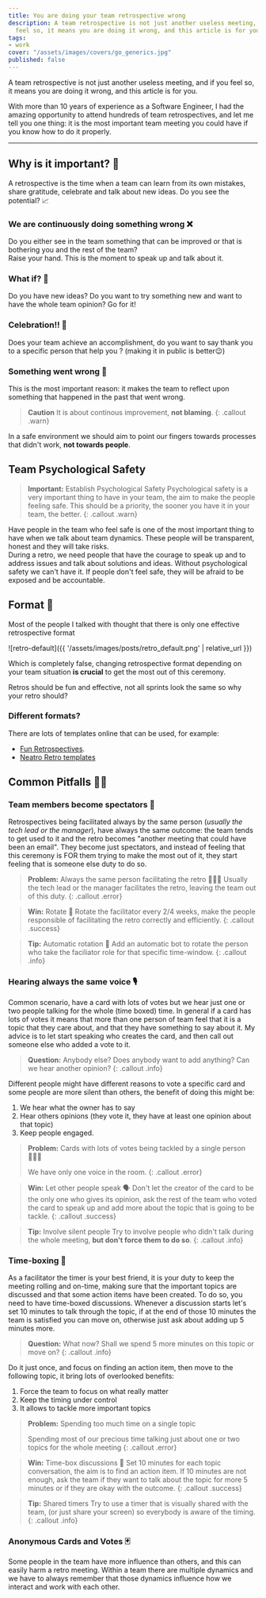 ```yaml
---
title: You are doing your team retrospective wrong
description: A team retrospective is not just another useless meeting, and if you
  feel so, it means you are doing it wrong, and this article is for you.
tags:
- work
cover: "/assets/images/covers/go_generics.jpg"
published: false
---
```



A team retrospective is not just another useless meeting, and if you feel so, it means you are doing it wrong, and this article is for you.

With more than 10 years of experience as a Software Engineer, I had the amazing opportunity to attend hundreds of team retrospectives, and let me tell you one thing: it is the most important team meeting you could have if you know how to do it properly.

---

## Why is it important? 🎩

A retrospective is the time when a team can learn from its own mistakes, share gratitude, celebrate and talk about new ideas. Do you see the potential? 📈

### We are continuously doing something wrong ❌

Do you either see in the team something that can be improved or that is bothering you and the rest of the team?   
Raise your hand. This is the moment to speak up and talk about it.

### What if? 🤔

Do you have new ideas? Do you want to try something new and want to have the whole team opinion? Go for it!

### Celebration!! 🥳

Does your team achieve an accomplishment, do you want to say thank you to a specific person that help you ? (making it in public is better😉)

### Something went wrong 🙅

This is the most important reason: it makes the team to reflect upon something that happened in the past that went wrong.

> **Caution**
> It is about continous improvement, **not blaming**.
{: .callout .warn}

In a safe environment we should aim to point our fingers towards processes that didn't work, **not towards people**.


## Team Psychological Safety

> **Important:** Establish Psychological Safety
> Psychological safety is a very important thing to have in your team, the aim to make the people feeling safe. This should be a priority, the sooner you have it in your team, the better.
{: .callout .warn}

Have people in the team who feel safe is one of the most important thing to have when we talk about team dynamics. These people will be transparent, honest and they will take risks.   
During a retro, we need people that have the courage to speak up and to address issues and talk about solutions and ideas. Without psychological safety we can't have it. If people don't feel safe, they will be afraid to be exposed and be accountable.

## Format 👾

Most of the people I talked with thought that there is only one effective retrospective format

![retro-default]({{ '/assets/images/posts/retro_default.png' | relative_url }})

Which is completely false, changing retrospective format depending on your team situation **is crucial** to get the most out of this ceremony.

Retros should be fun and effective, not all sprints look the same so why your retro should?

### Different formats?

There are lots of templates online that can be used, for example:
* [Fun Retrospectives](https://www.funretrospectives.com/category/retrospective/).
* [Neatro Retro templates](https://www.neatro.io/retrospective-templates/)


## Common Pitfalls 👎🏻

### Team members become spectators 🥱

Retrospectives being facilitated always by the same person (_usually the tech lead or the manager_), have always the same outcome: the team tends to get used to it and the retro becomes "another meeting that could have been an email".  They become just spectators, and instead of feeling that this ceremony is FOR them trying to make the most out of it, they start feeling that is someone else duty to do so.

> **Problem:** Always the same person facilitating the retro 🙅🏼‍♂️
> Usually the tech lead or the manager facilitates the retro, leaving the team out of this duty.
{: .callout .error}

> **Win:** Rotate 🔁
> Rotate the facilitator every 2/4 weeks, make the people responsible of facilitating the retro correctly and efficiently.
{: .callout .success}

> **Tip:** Automatic rotation 🤖
> Add an automatic bot to rotate the person who take the faciliator role for that specific time-window.
{: .callout .info}

### Hearing always the same voice 🎙️

Common scenario, have a card with lots of votes but we hear just one or two people talking for the whole (time boxed) time. In general if a card has lots of votes it means that more than one person of team feel that it is a topic that they care about, and that they have something to say about it. My advice is to let start speaking who creates the card, and then call out someone else who added a vote to it. 

> **Question:** Anybody else?
> Does anybody want to add anything? Can we hear another opinion?
{: .callout .info}

Different people might have different reasons to vote a specific card and some people are more silent than others, the benefit of doing this might be:
1. We hear what the owner has to say
2. Hear others opinions (they vote it, they have at least one opinion about that topic)
3. Keep people engaged.

> **Problem:** Cards with lots of votes being tackled by a single person 🙅🏼‍♂️
>
> We have only one voice in the room.
{: .callout .error}

> **Win:** Let other people speak 🗣️
> Don't let the creator of the card to be the only one who gives its opinion, ask the rest of the team who voted the card to speak up and add more about the topic that is going to be tackle.
{: .callout .success}

> **Tip:** Involve silent people
> Try to involve people who didn't talk during the whole meeting, **but don't force them to do so**.
{: .callout .info}

### Time-boxing 🍅

As a facilitator the timer is your best friend, it is your duty to keep the meeting rolling and on-time, making sure that the important topics are discussed and that some action items have been created. To do so, you need to have time-boxed discussions.
Whenever a discussion starts let's set 10 minutes to talk through the topic, if at the end of those 10 minutes the team is satisfied you can move on, otherwise just ask about adding up 5 minutes more.

> **Question:** What now?
> Shall we spend 5 more minutes on this topic or move on?
{: .callout .info}

Do it just once, and focus on finding an action item, then move to the following topic, it bring lots of overlooked benefits:
1. Force the team to focus on what really matter
2. Keep the timing under control
3. It allows to tackle more important topics

> **Problem:** Spending too much time on a single topic
>
> Spending most of our precious time talking just about one or two topics for the whole meeting
{: .callout .error}

> **Win:** Time-box discussions 🍅
> Set 10 minutes for each topic conversation, the aim is to find an action item.
> If 10 minutes are not enough, ask the team if they want to talk about the topic for more 5 minutes or if they are okay with the outcome.
{: .callout .success}

> **Tip:** Shared timers
> Try to use a timer that is visually shared with the team, (or just share your screen) so everybody is aware of the timing.
{: .callout .info}

### Anonymous Cards and Votes 🃏

Some people in the team have more influence than others, and this can easily harm a retro meeting. Within a team there are multiple dynamics and we have to always remember that those dynamics influence how we interact and work with each other.







